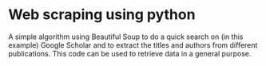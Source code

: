 # Web scraping using python

A simple algorithm using Beautiful Soup to do a quick search on (in this example) Google Scholar and to extract the titles and authors from different publications. This code can be used to retrieve data in a general purpose.
